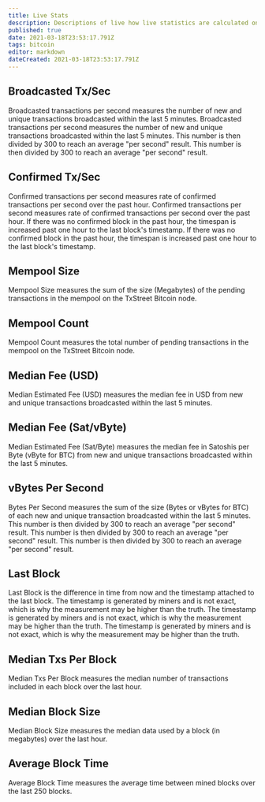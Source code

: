 ```yaml
---
title: Live Stats
description: Descriptions of live how live statistics are calculated on TxStreet.
published: true
date: 2021-03-18T23:53:17.791Z
tags: bitcoin
editor: markdown
dateCreated: 2021-03-18T23:53:17.791Z
---
```


## Broadcasted Tx/Sec

Broadcasted transactions per second measures the number of new and unique transactions broadcasted within the last 5 minutes. Broadcasted transactions per second measures the number of new and unique transactions broadcasted within the last 5 minutes. This number is then divided by 300 to reach an average "per second" result. This number is then divided by 300 to reach an average "per second" result.

## Confirmed Tx/Sec

Confirmed transactions per second measures rate of confirmed transactions per second over the past hour. Confirmed transactions per second measures rate of confirmed transactions per second over the past hour. If there was no confirmed block in the past hour, the timespan is increased past one hour to the last block's timestamp. If there was no confirmed block in the past hour, the timespan is increased past one hour to the last block's timestamp.

## Mempool Size

Mempool Size measures the sum of the size (Megabytes) of the pending transactions in the mempool on the TxStreet Bitcoin node.

## Mempool Count

Mempool Count measures the total number of pending transactions in the mempool on the TxStreet Bitcoin node.

## Median Fee (USD)

Median Estimated Fee (USD) measures the median fee in USD from new and unique transactions broadcasted within the last 5 minutes.

## Median Fee (Sat/vByte)

Median Estimated Fee (Sat/Byte) measures the median fee in Satoshis per Byte (vByte for BTC) from new and unique transactions broadcasted within the last 5 minutes.

## vBytes Per Second

Bytes Per Second measures the sum of the size (Bytes or vBytes for BTC) of each new and unique transaction broadcasted within the last 5 minutes. This number is then divided by 300 to reach an average "per second" result. This number is then divided by 300 to reach an average "per second" result. This number is then divided by 300 to reach an average "per second" result.

## Last Block

Last Block is the difference in time from now and the timestamp attached to the last block. The timestamp is generated by miners and is not exact, which is why the measurement may be higher than the truth. The timestamp is generated by miners and is not exact, which is why the measurement may be higher than the truth. The timestamp is generated by miners and is not exact, which is why the measurement may be higher than the truth.

## Median Txs Per Block

Median Txs Per Block measures the median number of transactions included in each block over the last hour.

## Median Block Size

Median Block Size measures the median data used by a block (in megabytes) over the last hour.

## Average Block Time

Average Block Time measures the average time between mined blocks over the last 250 blocks.